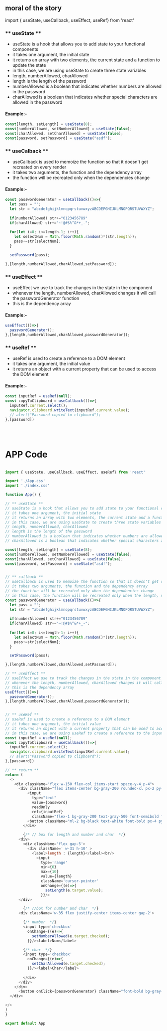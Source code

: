 ## moral of the story

import { useState, useCallback, useEffect, useRef} from 'react'

### ** useState **
  * useState is a hook that allows you to add state to your functional components
  * it takes one argument, the initial state
  * it returns an array with two elements, the current state and a function to update the state
  * in this case, we are using useState to create three state variables
  * length, numberAllowed, charAllowed
  * length is the length of the password
  * numberAllowed is a boolean that indicates whether numbers are allowed in the password
  * charAllowed is a boolean that indicates whether special characters are allowed in the password
#### Example:-
  ```JavaScript
  const[length, setLength] = useState(8);
  const[numberAllowed, setNumberAllowed] = useState(false);
  const[charAllowed, setCharAllowed] = useState(false);
  const[password, setPassword] = useState("asdf");
  ```

### ** useCalback **
  * useCallback is used to memoize the function so that it doesn't get recreated on every render
  * it takes two arguments, the function and the dependency array
  * the function will be recreated only when the dependencies change
  #### Example:-
  ```javaScript
  const passwordGenerator = useCallback(()=>{
    let pass = "";
    let str = "abcdefghijklmnopqrstuvwxyzABCDEFGHIJKLMNOPQRSTUVWXYZ";
    
    if(numberAllowed) str+="0123456789"
    if(charAllowed) str+="~!@#$%^&*+_-";
    
    for(let i=0; i<=length-1; i++){
      let selectNum = Math.floor(Math.random()*(str.length));
      pass+=str[selectNum];
    }

    setPassword(pass);

  },[length,numberAllowed,charAllowed,setPassword]);
  ```

### ** useEffect **
  * useEffect we use to track the changes in the state in the component
  * whenever the length, numberAllowed, charAllowed changes it will call the passwordGenerator function
  * this is the dependency array

#### Example:-
  ```javaScript
  useEffect(()=>{
    passwordGenerator();
  },[length,numberAllowed,charAllowed,passwordGenerator]);
  ```

### ** useRef ** 
  * useRef is used to create a reference to a DOM element
  * it takes one argument, the initial value
  * it returns an object with a current property that can be used to access the DOM element  

#### Example:-
  ```JavaScript
  const inputRef = useRef(null);
  const copyToClipboard = useCallback(()=>{
    inputRef.current.select();
    navigator.clipboard.writeText(inputRef.current.value);
    // alert("Password copied to clipboard");
  },[password])
  ```

<br><br>

  # APP Code
  ```javaScript

import { useState, useCallback, useEffect, useRef} from 'react'

import './App.css'
import './index.css'

function App() {

  // ** useState **
  // useState is a hook that allows you to add state to your functional components
  // it takes one argument, the initial state
  // it returns an array with two elements, the current state and a function to update the state
  // in this case, we are using useState to create three state variables
  // length, numberAllowed, charAllowed
  // length is the length of the password
  // numberAllowed is a boolean that indicates whether numbers are allowed in the password
  // charAllowed is a boolean that indicates whether special characters are allowed in the password
  
  const[length, setLength] = useState(8);
  const[numberAllowed, setNumberAllowed] = useState(false);
  const[charAllowed, setCharAllowed] = useState(false);
  const[password, setPassword] = useState("asdf");
  

  // ** callback **
  // useCallback is used to memoize the function so that it doesn't get recreated on every render
  // it takes two arguments, the function and the dependency array
  // the function will be recreated only when the dependencies change
  // in this case, the function will be recreated only when the length, numberAllowed, charAllowed changes
  const passwordGenerator = useCallback(()=>{
    let pass = "";
    let str = "abcdefghijklmnopqrstuvwxyzABCDEFGHIJKLMNOPQRSTUVWXYZ";
    
    if(numberAllowed) str+="0123456789"
    if(charAllowed) str+="~!@#$%^&*+_-";
    
    for(let i=0; i<=length-1; i++){
      let selectNum = Math.floor(Math.random()*(str.length));
      pass+=str[selectNum];
    }

    setPassword(pass);

  },[length,numberAllowed,charAllowed,setPassword]);

  // ** useEffect **
  // useEffect we use to track the changes in the state in the component
  // whenever the length, numberAllowed, charAllowed changes it will call the passwordGenerator function
  // this is the dependency array
  useEffect(()=>{
    passwordGenerator();
  },[length,numberAllowed,charAllowed,passwordGenerator]);


  // ** useRef ** 
  // useRef is used to create a reference to a DOM element
  // it takes one argument, the initial value
  // it returns an object with a current property that can be used to access the DOM element
  // in this case, we are using useRef to create a reference to the input element
  const inputRef = useRef(null);
  const copyToClipboard = useCallback(()=>{
    inputRef.current.select();
    navigator.clipboard.writeText(inputRef.current.value);
    // alert("Password copied to clipboard");
  },[password])
  
  // ** return **
  return (
    <>
      <div className="flex w-150 flex-col items-start space-y-4 p-4">
        <div className="flex items-center bg-gray-200 rounded-xl px-2 py-1 w-full max-w-md">
            <input
              type="text"
              value={password}
              readOnly
              ref={inputRef}
              className="flex-1 bg-gray-200 text-gray-500 font-semibold focus:outline-none px-3 py-2 rounded-xl"/>
            <button className="ml-2 bg-black text-white font-bold px-4 py-2 rounded-md" onClick={copyToClipboard}>Copy</button>
          </div>

          {/* // box for length and number and char  */}
        <div>
          <div className='flex gap-5'>
            <div className=' w-31 h-10' >
              <label>length : {length}</label><br/>
                <input 
                  type='range'
                  min={6}
                  max={10}
                  value={length}
                  className='cursor-pointer'
                  onChange={(e)=>{
                    setLength(e.target.value);
                  }}/>
        </div>

          {/* //box for number and char  */}
        <div className='w-35 flex justify-center items-center gap-2'>

          {/* number  */}
          <input type='checkbox'
            onChange={(e)=>{
              setNumberAllowed(e.target.checked);
            }}/><label>Num</label>

          {/* char  */}
          <input type='checkbox'
            onChange={(e)=>{
              setCharAllowed(e.target.checked);
            }}/><label>Char</label>
      
          </div>  
        </div>
      </div>
        <button onClick={passwordGenerator} className="font-bold bg-gray-900 px-6 py-2 rounded-xl">Generate</button>
    </div>

  </>
  )
}

export default App


  ```
